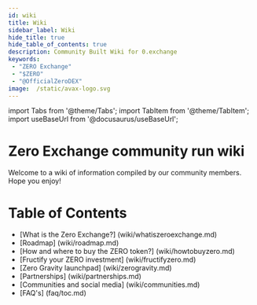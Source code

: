 ```yaml
---
id: wiki
title: Wiki
sidebar_label: Wiki
hide_title: true
hide_table_of_contents: true
description: Community Built Wiki for 0.exchange
keywords:
 - "ZERO Exchange"
 - "$ZERO"
 - "@OfficialZeroDEX"
image:  /static/avax-logo.svg
---
```


import Tabs from '@theme/Tabs';
import TabItem from '@theme/TabItem';
import useBaseUrl from '@docusaurus/useBaseUrl';

# Zero Exchange community run wiki
Welcome to a wiki of information compiled by our community members. Hope you enjoy!

# Table of Contents

* [What is the Zero Exchange?] (wiki/whatiszeroexchange.md)
* [Roadmap] (wiki/roadmap.md)
* [How and where to buy the ZERO token?] (wiki/howtobuyzero.md)
* [Fructify your ZERO investment] (wiki/fructifyzero.md)
* [Zero Gravity launchpad] (wiki/zerogravity.md)
* [Partnerships] (wiki/partnerships.md)
* [Communities and social media] (wiki/communities.md)
* [FAQ's] (faq/toc.md)
